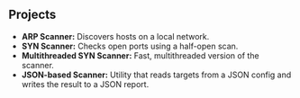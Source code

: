 ## Projects
* **ARP Scanner:** Discovers hosts on a local network.
* **SYN Scanner:** Checks open ports using a half-open scan.
* **Multithreaded SYN Scanner:** Fast, multithreaded version of the scanner.
* **JSON-based Scanner:** Utility that reads targets from a JSON config and writes the result to a JSON report.